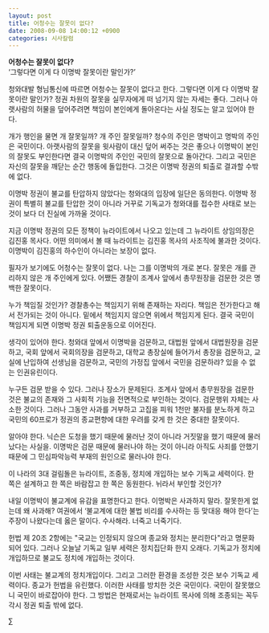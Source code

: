 ```yaml
---
layout: post
title: 어청수는 잘못이 없다?
date: 2008-09-08 14:00:12 +0900
categories: 시사칼럼
---
```

**어청수는 잘못이 없다?**  
‘그렇다면 이게 다 이명박 잘못이란 말인가?’

청와대발 형님통신에 따르면 어청수는 잘못이 없다고 한다. 그렇다면 이게 다 이명박 잘못이란 말인가? 정권 차원의 잘못을 실무자에게 떠 넘기지 않는 자세는 좋다. 그러나 아랫사람의 허물을 덮어주려면 책임이 본인에게 돌아온다는 사실 정도는 알고 있어야 한다. 

개가 행인을 물면 개 잘못일까? 개 주인 잘못일까? 청수의 주인은 명박이고 명박의 주인은 국민이다. 아랫사람의 잘못을 윗사람이 대신 덮어 써주는 것은 좋으나 이명박이 본인의 잘못도 부인한다면 결국 이명박의 주인인 국민의 잘못으로 돌아간다. 그리고 국민은 자신의 잘못을 깨닫는 순간 행동에 돌입한다. 그것은 이명박 정권의 퇴출로 결과할 수밖에 없다. 

이명박 정권이 불교를 탄압하지 않았다는 청와대의 입장에 일단은 동의한다. 이명박 정권이 특별히 불교를 탄압한 것이 아니라 거꾸로 기독교가 청와대를 접수한 사태로 보는 것이 보다 더 진실에 가까울 것이다. 

지금 이명박 정권의 모든 정책이 뉴라이트에서 나오고 있는데 그 뉴라이트 상임의장은 김진홍 목사다. 어떤 의미에서 볼 때 뉴라이트는 김진홍 목사의 사조직에 불과한 것이다. 이명박이 김진홍의 하수인이 아니라는 보장이 없다. 

필자가 보기에도 어청수는 잘못이 없다. 나는 그를 이명박의 개로 본다. 잘못은 개를 관리하지 않은 개 주인에게 있다. 어쨌든 경찰이 조계사 앞에서 총무원장을 검문한 것은 명백한 잘못이다. 

누가 책임질 것인가? 경찰총수는 책임지기 위해 존재하는 자리다. 책임은 전가한다고 해서 전가되는 것이 아니다. 밑에서 책임지지 않으면 위에서 책임지게 된다. 결국 국민이 책임지게 되면 이명박 정권 퇴출운동으로 이어진다. 

생각이 있어야 한다. 청와대 앞에서 이명박을 검문하고, 대법원 앞에서 대법원장을 검문하고, 국회 앞에서 국회의장을 검문하고, 대학교 총장실에 들어가서 총장을 검문하고, 교실에 난입하여 선생님을 검문하고, 국민의 가정집 앞에서 국민을 검문하랴? 있을 수 없는 인권유린이다. 

누구든 검문 받을 수 있다. 그러나 장소가 문제된다. 조계사 앞에서 총무원장을 검문한 것은 불교의 존재와 그 사회적 기능을 전면적으로 부인하는 것이다. 검문행위 자체는 사소한 것이다. 그러나 그동안 사과를 거부하고 고집을 피워 1천만 불자를 분노하게 하고 국민의 60프로가 정권의 종교편향에 대한 우려를 갖게 한 것은 중대한 잘못이다. 

알아야 한다. 닉슨은 도청을 했기 때문에 물러난 것이 아니라 거짓말을 했기 때문에 물러났다는 사실을. 이명박은 검문 때문에 물러나야 하는 것이 아니라 아직도 사죄를 안했기 때문에 그 민심파악능력 부재의 원인으로 물러나야 한다. 

이 나라의 3대 걸림돌은 뉴라이트, 조중동, 정치에 개입하는 보수 기독교 세력이다. 한 쪽은 설계하고 한 쪽은 바람잡고 한 쪽은 동원한다. 뉘라서 부인할 것인가? 

내일 이명박이 불교계에 유감을 표명한다고 한다. 이명박은 사과하지 말라. 잘못한게 없는데 왜 사과해? 여권에서 ‘불교계에 대한 불법 비리를 수사하는 등 맞대응 해야 한다’는 주장이 나왔다는데 옳은 말이다. 수사해라. 너죽고 너죽기다. 

헌법 제 20조 2항에는 "국교는 인정되지 않으며 종교와 정치는 분리한다"라고 명문화 되어 있다. 그러나 오늘날 기독교 일부 세력은 정치집단화 한지 오래다. 기독교가 정치에 개입하므로 불교도 정치에 개입하는 것이다. 

이번 사태는 불교계의 정치개입이다. 그리고 그러한 환경을 조성한 것은 보수 기독교 세력이다. 종교가 헌법을 유린했다. 이러한 사태를 방치한 것은 국민이다. 국민이 잘못했으니 국민이 바로잡아야 한다. 그 방법은 현재로서는 뉴라이트 목사에 의해 조종되는 꼭두각시 정권 퇴출 밖에 없다. 



∑
